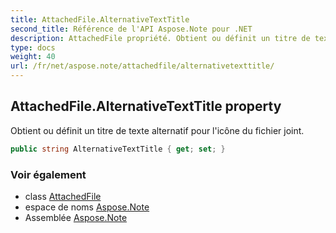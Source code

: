 ```yaml
---
title: AttachedFile.AlternativeTextTitle
second_title: Référence de l'API Aspose.Note pour .NET
description: AttachedFile propriété. Obtient ou définit un titre de texte alternatif pour licône du fichier joint.
type: docs
weight: 40
url: /fr/net/aspose.note/attachedfile/alternativetexttitle/
---
```

## AttachedFile.AlternativeTextTitle property

Obtient ou définit un titre de texte alternatif pour l'icône du fichier joint.

```csharp
public string AlternativeTextTitle { get; set; }
```

### Voir également

* class [AttachedFile](../)
* espace de noms [Aspose.Note](../../attachedfile/)
* Assemblée [Aspose.Note](../../../)


